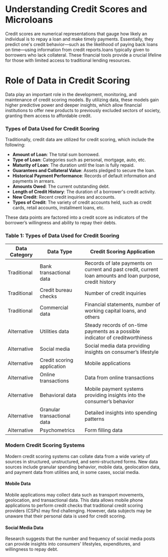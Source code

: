 # Understanding Credit Scores and Microloans

Credit scores are numerical representations that gauge how likely an individual is to repay a loan and make timely payments. Essentially, they predict one's credit behavior—such as the likelihood of paying back loans on time—using information from credit reports.loans typically given to borrowers who lack collateral. These financial tools provide a crucial lifeline for those with limited access to traditional lending resources.
# Role of Data in Credit Scoring

Data play an important role in the development, monitoring, and maintenance of credit scoring models. By utilizing data, these models gain higher predictive power and deeper insights, which allow financial institutions to offer new products to previously excluded sectors of society, granting them access to affordable credit.
### Types of Data Used for Credit Scoring

Traditionally, credit data are utilized for credit scoring, which include the following:

- **Amount of Loan**: The total sum borrowed.
- **Type of Loan**: Categories such as personal, mortgage, auto, etc.
- **Maturity of Loan**: The duration until the loan is fully repaid.
- **Guarantees and Collateral Value**: Assets pledged to secure the loan.
- **Historical Payment Performance**: Records of default information and payments in arrears.
- **Amounts Owed**: The current outstanding debt.
- **Length of Credit History**: The duration of a borrower's credit activity.
- **New Credit**: Recent credit inquiries and accounts.
- **Types of Credit**: The variety of credit accounts held, such as credit cards, retail accounts, installment loans, etc.

These data points are factored into a credit score as indicators of the borrower’s willingness and ability to repay their debts.
### Table 1: Types of Data Used for Credit Scoring

| Data Category | Data Type                   | Credit Scoring Application                                                                                               |
|---------------|-----------------------------|-------------------------------------------------------------------------------------------------------------------------|
| Traditional   | Bank transactional data     | Records of late payments on current and past credit, current loan amounts and loan purpose, credit history               |
| Traditional   | Credit bureau checks        | Number of credit inquiries                                                                                              |
| Traditional   | Commercial data             | Financial statements, number of working capital loans, and others                                                       |
| Alternative   | Utilities data              | Steady records of on-time payments as a possible indicator of creditworthiness                                          |
| Alternative   | Social media                | Social media data providing insights on consumer’s lifestyle                                                            |
| Alternative   | Credit scoring application  | Mobile applications                                                                                                     |
| Alternative   | Online transactions         | Data from online transactions                                                                                           |
| Alternative   | Behavioral data             | Mobile payment systems providing insights into the consumer’s behavior                                                  |
| Alternative   | Granular transactional data | Detailed insights into spending patterns                                                                                |
| Alternative   | Psychometrics               | Form filling data                                                                                                       |

### Modern Credit Scoring Systems

Modern credit scoring systems can collate data from a wide variety of sources in structured, unstructured, and semi-structured forms. New data sources include granular spending behavior, mobile data, geolocation data, and payment data from utilities and, in some cases, social media.

#### Mobile Data
Mobile applications may collect data such as transport movements, geolocation, and transactional data. This data allows mobile phone applications to perform credit checks that traditional credit scoring providers (CSPs) may find challenging. However, data subjects may be unaware that their personal data is used for credit scoring.

#### Social Media Data
Research suggests that the number and frequency of social media posts can provide insights into consumers' lifestyles, expenditures, and willingness to repay debt.
